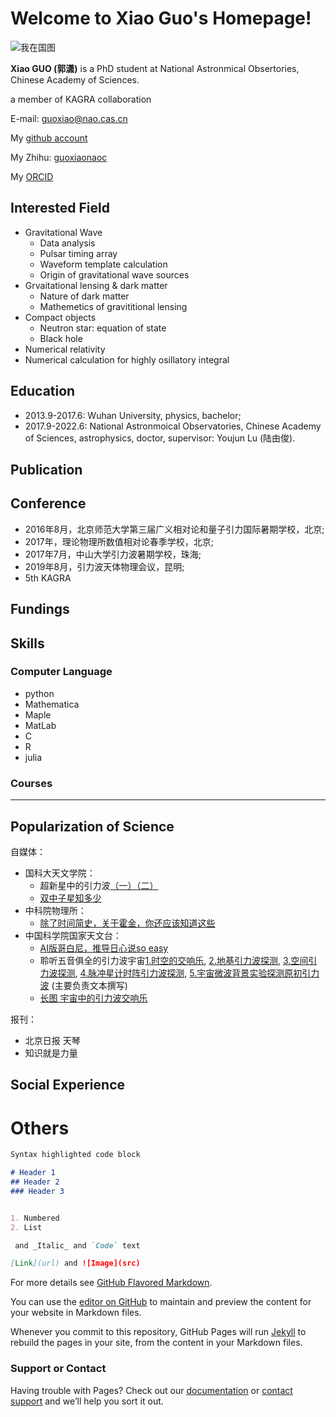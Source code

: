 # Welcome to Xiao Guo's Homepage!
![我在国图](https://github.com/guoxiaowhu/Xiao_Guo/blob/gh-pages/IMG_20191102_162957.jpg)


**Xiao GUO (郭潇)** is a PhD student at National Astronmical Obsertories, Chinese Academy of Sciences.

a member of KAGRA collaboration

E-mail: guoxiao@nao.cas.cn

My [github account](https://github.com/guoxiaowhu)

My Zhihu: [guoxiaonaoc](https://www.zhihu.com/people/guoxiaonaoc)

My [ORCID](https://orcid.org/0000-0001-5174-0760)

## Interested Field
- Gravitational Wave 
  - Data analysis
  - Pulsar timing array
  - Waveform template calculation
  - Origin of gravitational wave sources 
- Grvaitational lensing & dark matter
  - Nature of dark matter
  - Mathemetics of gravititional lensing
- Compact objects
  - Neutron star: equation of state
  - Black hole
- Numerical relativity
- Numerical calculation for highly osillatory integral


## Education
- 2013.9-2017.6: Wuhan University, physics, bachelor;
- 2017.9-2022.6: National Astronmoical Observatories, Chinese Academy of Sciences, astrophysics, doctor, supervisor: Youjun Lu (陆由俊). 

## Publication

## Conference
- 2016年8月，北京师范大学第三届广义相对论和量子引力国际暑期学校，北京;
- 2017年，理论物理所数值相对论春季学校，北京;
- 2017年7月，中山大学引力波暑期学校，珠海;
- 2019年8月，引力波天体物理会议，昆明;
-  5th KAGRA
## Fundings

## Skills
### Computer Language
- python
- Mathematica
- Maple
- MatLab
- C
- R
- julia

### Courses

---
## Popularization of Science
自媒体：
- 国科大天文学院：
  - 超新星中的引力波[（一）](https://mp.weixin.qq.com/s/eqoXf2i_EkzhbxffdFO9lg)[（二）](https://mp.weixin.qq.com/s/aIjLWk3Auughyb4JVpGn8A)
  - [双中子星知多少](https://mp.weixin.qq.com/s/v0l248CcaGNPzEnmBjZkTw)
- 中科院物理所：
  - [除了时间简史，关于霍金，你还应该知道这些](https://mp.weixin.qq.com/s/yEJJHT_dYrHFAAgfOkxSNw)
- 中国科学院国家天文台：
  - [AI版哥白尼，推导日心说so easy](https://mp.weixin.qq.com/s/ljJSsdUOxPN1YoPBxEeKnQ)
  - 聆听五音俱全的引力波宇宙[1.时空的交响乐](https://mp.weixin.qq.com/s/gH6diX0DKBpRS94A2a2neQ), [2.地基引力波探测](https://mp.weixin.qq.com/s/zeMZAd0crOVD4eFVSJstGw), [3.空间引力波探测](https://mp.weixin.qq.com/s/_gLJK6AtBStHksEGaMAsDQ), [4.脉冲星计时阵引力波探测](https://mp.weixin.qq.com/s/GL4d2mTMsBbughjHwFNhgg), [5.宇宙微波背景实验探测原初引力波](https://mp.weixin.qq.com/s/XB0ZF2RGuctBEdgXC6Ew_g) (主要负责文本撰写)
  - [长图 宇宙中的引力波交响乐](https://mp.weixin.qq.com/s/8UL9jsTFznpwoOQB-hnS8Q)

报刊：
- 北京日报 天琴
- 知识就是力量 

## Social Experience


# Others

```markdown
Syntax highlighted code block

# Header 1
## Header 2
### Header 3


1. Numbered
2. List

 and _Italic_ and `Code` text

[Link](url) and ![Image](src)
```

For more details see [GitHub Flavored Markdown](https://guides.github.com/features/mastering-markdown/).

You can use the [editor on GitHub](https://github.com/guoxiaowhu/MyHomePage/edit/gh-pages/index.md) to maintain and preview the content for your website in Markdown files.

Whenever you commit to this repository, GitHub Pages will run [Jekyll](https://jekyllrb.com/) to rebuild the pages in your site, from the content in your Markdown files.

### Support or Contact

Having trouble with Pages? Check out our [documentation](https://docs.github.com/categories/github-pages-basics/) or [contact support](https://support.github.com/contact) and we’ll help you sort it out.
